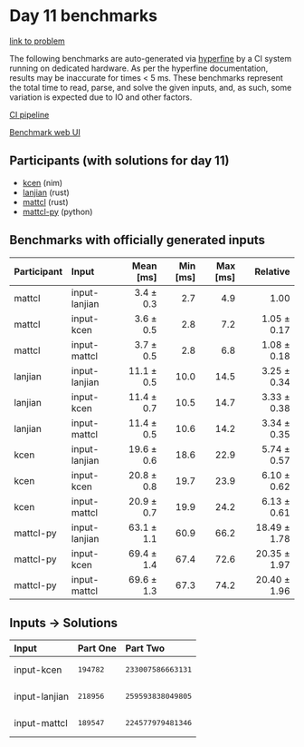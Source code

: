 # Day 11 benchmarks

[link to problem](https://adventofcode.com/2024/day/11)

The following benchmarks are auto-generated via
[hyperfine](https://github.com/sharkdp/hyperfine) by a CI system running on
dedicated hardware. As per the hyperfine documentation, results may be
inaccurate for times < 5 ms. These benchmarks represent the total time to read,
parse, and solve the given inputs, and, as such, some variation is expected due
to IO and other factors.

[CI pipeline](http://ci.papercode.net:8080/teams/main/pipelines/aoc2024)

[Benchmark web UI](https://aoc.ancalagon.black)


## Participants (with solutions for day 11)

- [kcen](https://github.com/kcen/aoc2024) (nim)
- [lanjian](https://github.com/lanjian/aoc-2024) (rust)
- [mattcl](https://github.com/mattcl/aoc2024) (rust)
- [mattcl-py](https://github.com/mattcl/aoc2024-py) (python)


## Benchmarks with officially generated inputs

| Participant | Input | Mean [ms] | Min [ms] | Max [ms] | Relative |
|:---|:---|---:|---:|---:|---:|
| mattcl | input-lanjian | 3.4 ± 0.3 | 2.7 | 4.9 | 1.00 |
| mattcl | input-kcen | 3.6 ± 0.5 | 2.8 | 7.2 | 1.05 ± 0.17 |
| mattcl | input-mattcl | 3.7 ± 0.5 | 2.8 | 6.8 | 1.08 ± 0.18 |
| lanjian | input-lanjian | 11.1 ± 0.5 | 10.0 | 14.5 | 3.25 ± 0.34 |
| lanjian | input-kcen | 11.4 ± 0.7 | 10.5 | 14.7 | 3.33 ± 0.38 |
| lanjian | input-mattcl | 11.4 ± 0.5 | 10.6 | 14.2 | 3.34 ± 0.35 |
| kcen | input-lanjian | 19.6 ± 0.6 | 18.6 | 22.9 | 5.74 ± 0.57 |
| kcen | input-kcen | 20.8 ± 0.8 | 19.7 | 23.9 | 6.10 ± 0.62 |
| kcen | input-mattcl | 20.9 ± 0.7 | 19.9 | 24.2 | 6.13 ± 0.61 |
| mattcl-py | input-lanjian | 63.1 ± 1.1 | 60.9 | 66.2 | 18.49 ± 1.78 |
| mattcl-py | input-kcen | 69.4 ± 1.4 | 67.4 | 72.6 | 20.35 ± 1.97 |
| mattcl-py | input-mattcl | 69.6 ± 1.3 | 67.3 | 74.2 | 20.40 ± 1.96 |


## Inputs -> Solutions

| Input | Part One | Part Two |
|:---|:---|:---|
|input-kcen|<pre>194782</pre>|<pre>233007586663131</pre>|
|input-lanjian|<pre>218956</pre>|<pre>259593838049805</pre>|
|input-mattcl|<pre>189547</pre>|<pre>224577979481346</pre>|
